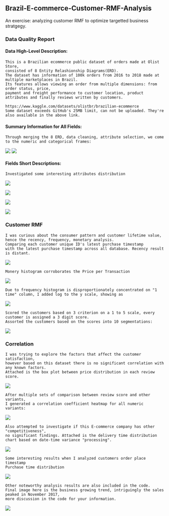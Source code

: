 ## Brazil-E-commerce-Customer-RMF-Analysis
An exercise: analyzing customer RMF to optimize targetted business stratgegy.


### Data Quality Report
   #### Data High-Level Description:
    This is a Brazilian ecommerce public dataset of orders made at Olist Store, 
    consisted of 8 Entity Relashionship Diagrams(ERD). 
    The dataset has information of 100k orders from 2016 to 2018 made at multiple marketplaces in Brazil. 
    Its features allows viewing an order from multiple dimensions: from order status, price, 
    payment and freight performance to customer location, product attributes and finally reviews written by customers.
    
    https://www.kaggle.com/datasets/olistbr/brazilian-ecommerce
    Some dataset exceeds GitHub's 25MB limit, can not be uploaded. They're also available in the above link. 
    
   #### Summary Information for All Fields:
    Through merging the 8 ERD, data cleaning, attribute selection, we come to the numeric and categorical frames:
    
![](Brazil_Images/Numeric.png)
![](Brazil_Images/Categorical.png)

   #### Fields Short Descriptions:
    Investigated some interesting attributes distribution
    
![](Brazil_Images/Product_Price_Violin.png)

![](Brazil_images/Product_Sum_of_Sales.png)

![](Brazil_images/Customer_GeoJson.png)

![](Brazil_images/Price_per_Transaction.png)
    
### Customer RMF
    I was curious about the consumer pattern and customer lifetime value, 
    hence the recency, frequency, monetary analysis.
    Comparing each customer unique ID's latest purchase timestamp 
    with the latest purchase timestamp across all database. Recency result is distant.
    
![](Brazil_images/Recency_Histogram.png)
    
    Monery histogram corroborates the Price per Transaction
![](Brazil_images/Monetary_Histogram.png)

    Due to frequency histogram is disproportionately concentrated on "1 time" column, I added log to the y scale, showing as 
![](Brazil_images/Frequency_Count.png)

    Scored the customers based on 3 criterion on a 1 to 5 scale, every customer is assigned a 3 digit score. 
    Assorted the customers based on the scores into 10 segmentations:
![](Brazil_images/Customer_Segmentation.png)


### Correlation
    I was trying to explore the factors that affect the customer satisfaction, 
    however based on this dataset there is no significant correlation with any known factors. 
    Attached is the box plot between price distribution in each review score. 
    
![](Brazil_images/Price&Review_Correlation.png)
    
    After multiple sets of comparison between review score and other variants, 
    I generated a correlation coefficient heatmap for all numeric variants:
![](Brazil_images/Numeric_Correlation.png)
    
    Also attempted to investigate if this E-commerce company has other "competitiveness", 
    no significant findings. Attached is the delivery time distribution chart based on date-time variance "processing".
![](Brazil_images/Delivery_Time.png)
    
    Some interesting results when I analyzed customers order place timestamp
    Purchase time distribution
![](Brazil_images/Purchase_Time_Bin_Distribution.png)
    
    Other noteworthy analysis results are also included in the code. 
    Final image here is the business growing trend, intriguingly the sales peaked in November 2017, 
    more discussion in the code for your information.
![](Brazil_images/Business_Growing_Trend.png)
